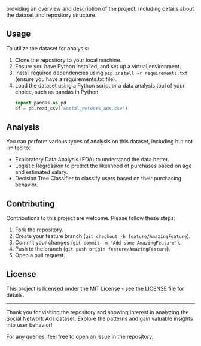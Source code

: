 providing an overview and description of the project, including details about the dataset and repository structure.

## Usage
To utilize the dataset for analysis:
1. Clone the repository to your local machine.
2. Ensure you have Python installed, and set up a virtual environment.
3. Install required dependencies using `pip install -r requirements.txt` (ensure you have a requirements.txt file).
4. Load the dataset using a Python script or a data analysis tool of your choice, such as pandas in Python:
    ```python
    import pandas as pd
    df = pd.read_csv('Social_Network_Ads.csv')
    ```

## Analysis
You can perform various types of analysis on this dataset, including but not limited to:
- Exploratory Data Analysis (EDA) to understand the data better.
- Logistic Regression to predict the likelihood of purchases based on age and estimated salary.
- Decision Tree Classifier to classify users based on their purchasing behavior.

## Contributing
Contributions to this project are welcome. Please follow these steps:
1. Fork the repository.
2. Create your feature branch (`git checkout -b feature/AmazingFeature`).
3. Commit your changes (`git commit -m 'Add some AmazingFeature'`).
4. Push to the branch (`git push origin feature/AmazingFeature`).
5. Open a pull request.

## License
This project is licensed under the MIT License - see the LICENSE file for details.

---

Thank you for visiting the repository and showing interest in analyzing the Social Network Ads dataset. Explore the patterns and gain valuable insights into user behavior!

For any queries, feel free to open an issue in the repository.